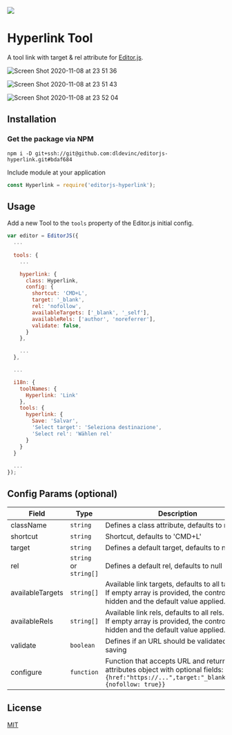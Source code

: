 ![](https://badgen.net/badge/Editor.js/v2.0/blue)

# Hyperlink Tool

A tool link with target & rel attribute for [Editor.js](https://editorjs.io).  

![Screen Shot 2020-11-08 at 23 51 36](https://user-images.githubusercontent.com/22043198/98481955-acee3900-2230-11eb-8b9d-a76439dc258e.png)

![Screen Shot 2020-11-08 at 23 51 43](https://user-images.githubusercontent.com/22043198/98481956-afe92980-2230-11eb-9a84-f22149befbc0.png)

![Screen Shot 2020-11-08 at 23 52 04](https://user-images.githubusercontent.com/22043198/98481957-b11a5680-2230-11eb-9356-5e956f1f8d35.png)

## Installation

### Get the package via NPM

```shell
npm i -D git+ssh://git@github.com:dldevinc/editorjs-hyperlink.git#bdaf684
```

Include module at your application

```javascript
const Hyperlink = require('editorjs-hyperlink');
```

## Usage
Add a new Tool to the `tools` property of the Editor.js initial config.

```javascript
var editor = EditorJS({
  ...
  
  tools: {
    ...

    hyperlink: {
      class: Hyperlink,
      config: {
        shortcut: 'CMD+L',
        target: '_blank',
        rel: 'nofollow',
        availableTargets: ['_blank', '_self'],
        availableRels: ['author', 'noreferrer'],
        validate: false,
      }
    },

    ...
  },

  ...

  i18n: {
    toolNames: {
      Hyperlink: 'Link'
    },
    tools: {
      hyperlink: {
        Save: 'Salvar',
        'Select target': 'Seleziona destinazione',
        'Select rel': 'Wählen rel'
      }
    }
  }
  
  ...
});
```

## Config Params (optional)

| Field  | Type     | Description      |
| ------ | -------- | ---------------- |
| className  | `string` | Defines a class attribute, defaults to null |
| shortcut  | `string` | Shortcut, defaults to 'CMD+L' |
| target | `string` | Defines a default target, defaults to null |
| rel | `string` or `string[]` | Defines a default rel, defaults to null |
| availableTargets | `string[]` | Available link targets, defaults to all targets.<br>If empty array is provided, the control will be hidden and the default value applied. |
| availableRels | `string[]` | Available link rels, defaults to all rels.<br>If empty array is provided, the control will be hidden and the default value applied. |
| validate | `boolean` | Defines if an URL should be validated on saving |
| configure | `function` | Function that accepts URL and returns attributes object with optional fields: `{href:"https://...",target:"_blank",rels:{nofollow: true}}` |


## License
[MIT](https://tamit.info)
